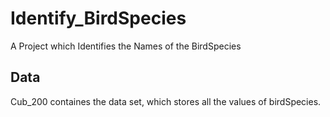 # Identify_BirdSpecies
A Project which Identifies the Names of the BirdSpecies

## Data
Cub_200 containes the data set, which stores all the values of birdSpecies. 